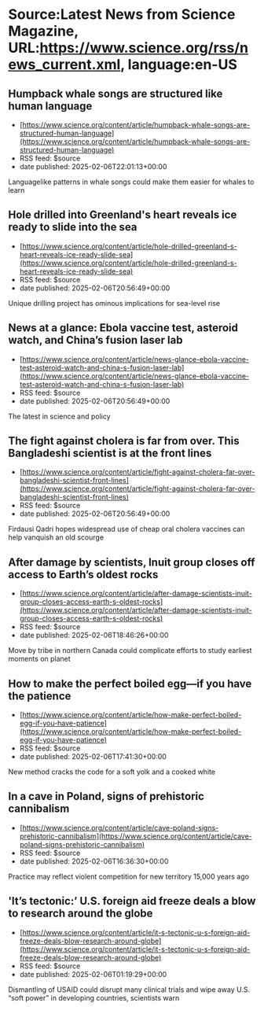 # Source:Latest News from Science Magazine, URL:https://www.science.org/rss/news_current.xml, language:en-US

## Humpback whale songs are structured like human language
 - [https://www.science.org/content/article/humpback-whale-songs-are-structured-human-language](https://www.science.org/content/article/humpback-whale-songs-are-structured-human-language)
 - RSS feed: $source
 - date published: 2025-02-06T22:01:13+00:00

Languagelike patterns in whale songs could make them easier for whales to learn

## Hole drilled into Greenland's heart reveals ice ready to slide into the sea
 - [https://www.science.org/content/article/hole-drilled-greenland-s-heart-reveals-ice-ready-slide-sea](https://www.science.org/content/article/hole-drilled-greenland-s-heart-reveals-ice-ready-slide-sea)
 - RSS feed: $source
 - date published: 2025-02-06T20:56:49+00:00

Unique drilling project has ominous implications for sea-level rise

## News at a glance: Ebola vaccine test, asteroid watch, and China’s fusion laser lab
 - [https://www.science.org/content/article/news-glance-ebola-vaccine-test-asteroid-watch-and-china-s-fusion-laser-lab](https://www.science.org/content/article/news-glance-ebola-vaccine-test-asteroid-watch-and-china-s-fusion-laser-lab)
 - RSS feed: $source
 - date published: 2025-02-06T20:56:49+00:00

The latest in science and policy

## The fight against cholera is far from over. This Bangladeshi scientist is at the front lines
 - [https://www.science.org/content/article/fight-against-cholera-far-over-bangladeshi-scientist-front-lines](https://www.science.org/content/article/fight-against-cholera-far-over-bangladeshi-scientist-front-lines)
 - RSS feed: $source
 - date published: 2025-02-06T20:56:49+00:00

Firdausi Qadri hopes widespread use of cheap oral cholera vaccines can help vanquish an old scourge

## After damage by scientists, Inuit group closes off access to Earth’s oldest rocks
 - [https://www.science.org/content/article/after-damage-scientists-inuit-group-closes-access-earth-s-oldest-rocks](https://www.science.org/content/article/after-damage-scientists-inuit-group-closes-access-earth-s-oldest-rocks)
 - RSS feed: $source
 - date published: 2025-02-06T18:46:26+00:00

Move by tribe in northern Canada could complicate efforts to study earliest moments on planet

## How to make the perfect boiled egg—if you have the patience
 - [https://www.science.org/content/article/how-make-perfect-boiled-egg-if-you-have-patience](https://www.science.org/content/article/how-make-perfect-boiled-egg-if-you-have-patience)
 - RSS feed: $source
 - date published: 2025-02-06T17:41:30+00:00

New method cracks the code for a soft yolk and a cooked white

## In a cave in Poland, signs of prehistoric cannibalism
 - [https://www.science.org/content/article/cave-poland-signs-prehistoric-cannibalism](https://www.science.org/content/article/cave-poland-signs-prehistoric-cannibalism)
 - RSS feed: $source
 - date published: 2025-02-06T16:36:30+00:00

Practice may reflect violent competition for new territory 15,000 years ago

## 'It’s tectonic:’ U.S. foreign aid freeze deals a blow to research around the globe
 - [https://www.science.org/content/article/it-s-tectonic-u-s-foreign-aid-freeze-deals-blow-research-around-globe](https://www.science.org/content/article/it-s-tectonic-u-s-foreign-aid-freeze-deals-blow-research-around-globe)
 - RSS feed: $source
 - date published: 2025-02-06T01:19:29+00:00

Dismantling of USAID could disrupt many clinical trials and wipe away U.S. “soft power” in developing countries, scientists warn

